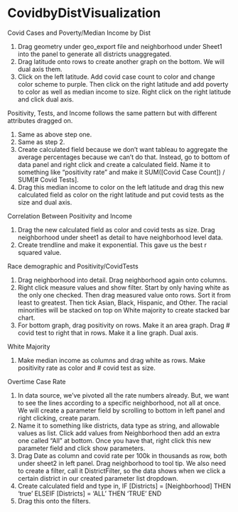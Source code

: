 # CovidbyDistVisualization



Covid Cases and Poverty/Median Income by Dist
1.	Drag geometry under geo_export file and neighborhood under Sheet1 into the panel to generate all districts unaggregated. 
2.	Drag latitude onto rows to create another graph on the bottom. We will dual axis them.
3.	Click on the left latitude. Add covid case count to color and change color scheme to purple. Then click on the right latitude and add poverty to color as well as median income to size. Right click on the right latitude and click dual axis.

Positivity, Tests, and Income follows the same pattern but with different attributes dragged on. 
1.	Same as above step one.
2.	Same as step 2.
3.	Create calculated field because we don’t want tableau to aggregate the average percentages because we can’t do that. Instead, go to bottom of data panel and right click and create a calculated field. Name it to something like “positivity rate” and make it SUM([Covid Case Count]) / SUM[# Covid Tests].
4.	Drag this median income to color on the left latitude and drag this new calculated field as color on the right latitude and put covid tests as the size and dual axis.
 	
Correlation Between Positivity and Income
1.	Drag the new calculated field as color and covid tests as size. Drag neighborhood under sheet1 as detail to have neighborhood level data.
2.	Create trendline and make it exponential. This gave us the best r squared value.

Race demographic and Positivity/CovidTests
1.	Drag neighborhood into detail. Drag neighborhood again onto columns.
2.	Right click measure values and show filter. Start by only having white as the only one checked. Then drag measured value onto rows. Sort it from least to greatest. Then tick Asian, Black, Hispanic, and Other. The racial minorities will be stacked on top on White majority to create stacked bar chart. 
3.	For bottom graph, drag positivity on rows. Make it an area graph. Drag # covid test to right that in rows. Make it a line graph. Dual axis.

White Majority
1.	Make median income as columns and drag white as rows. Make positivity rate as color and # covid test as size. 

Overtime Case Rate 
1.	In data source, we’ve pivoted all the rate numbers already. But, we want to see the lines according to a specific neighborhood, not all at once. We will create a parameter field by scrolling to bottom in left panel and right clicking, create param.
2.	Name it to something like districts, data type as string, and allowable values as list. Click add values from Neighborhood then add an extra one called “All” at bottom. Once you have that, right click this new parameter field and click show parameters.
3.	Drag Date as column and covid rate per 100k in thousands as row, both under sheet2 in left panel. Drag neighborhood to tool tip. We also need to create a filter, call it DistrictFilter, so the data shows when we click a certain district in our created parameter list dropdown. 
4.	Create calculated field and type in, IF [Districts] = [Neighborhood] THEN ‘true’ ELSEIF [Districts] = ‘ALL’ THEN ‘TRUE’ END
5.	Drag this onto the filters.


